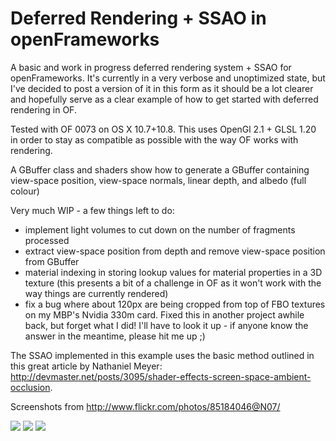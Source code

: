 # Deferred Rendering + SSAO in openFrameworks

A basic and work in progress deferred rendering system + SSAO for openFrameworks. It's currently in a very verbose and unoptimized state, but I've decided to post a version of it in this form as it should be a lot clearer and hopefully serve as a clear example of how to get started with deferred rendering in OF.

Tested with OF 0073 on OS X 10.7+10.8. This uses OpenGl 2.1 + GLSL 1.20 in order to stay as compatible as possible with the way OF works with rendering.

A GBuffer class and shaders show how to generate a GBuffer containing view-space position, view-space normals, linear depth, and albedo (full colour)

Very much WIP - a few things left to do:
- implement light volumes to cut down on the number of fragments processed
- extract view-space position from depth and remove view-space position from GBuffer
- material indexing in storing lookup values for material properties in a 3D texture (this presents a bit of a challenge in OF as it won't work with the way things are currently rendered)
- fix a bug where about 120px are being cropped from top of FBO textures on my MBP's Nvidia 330m card. Fixed this in another project awhile back, but forget what I did! I'll have to look it up - if anyone know the answer in the meantime, please hit me up ;)

The SSAO implemented in this example uses the basic method outlined in this great article by Nathaniel Meyer: http://devmaster.net/posts/3095/shader-effects-screen-space-ambient-occlusion.

Screenshots from http://www.flickr.com/photos/85184046@N07/

<img src="http://farm9.staticflickr.com/8367/8385201806_a60b986ff0_c_d.jpg" />
<img src="http://farm9.staticflickr.com/8223/8253081005_2e6493be39_c_d.jpg" />
<img src="http://farm9.staticflickr.com/8355/8384117427_00fcdb6f7e_c_d.jpg" />
